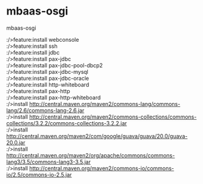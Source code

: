 # mbaas-osgi
mbaas-osgi

:/>feature:install webconsole<br/>
:/>feature:install ssh<br/>
:/>feature:install jdbc<br/>
:/>feature:install pax-jdbc<br/>
:/>feature:install pax-jdbc-pool-dbcp2<br/>
:/>feature:install pax-jdbc-mysql<br/>
:/>feature:install pax-jdbc-oracle<br/>
:/>feature:install http-whiteboard<br/>
:/>feature:install pax-http<br/>
:/>feature:install pax-http-whiteboard<br/>
:/>install http://central.maven.org/maven2/commons-lang/commons-lang/2.6/commons-lang-2.6.jar<br/>
:/>install http://central.maven.org/maven2/commons-collections/commons-collections/3.2.2/commons-collections-3.2.2.jar<br/>
:/>install http://central.maven.org/maven2/com/google/guava/guava/20.0/guava-20.0.jar<br/>
:/>install http://central.maven.org/maven2/org/apache/commons/commons-lang3/3.5/commons-lang3-3.5.jar<br/>
:/>install http://central.maven.org/maven2/commons-io/commons-io/2.5/commons-io-2.5.jar<br/>
